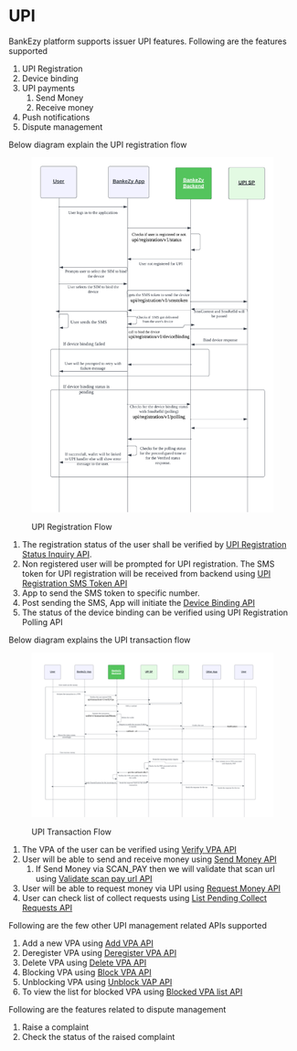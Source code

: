# UPI

BankEzy platform supports issuer UPI features. Following are the features supported

1. UPI Registration
2. Device binding
3. UPI payments
   1. Send Money
   2. Receive money
4. Push notifications
5. Dispute management

Below diagram explain the UPI registration flow

<figure><img src="../../../../../.gitbook/assets/UPI PPI - UPI Registration.png" alt=""><figcaption><p>UPI Registration Flow</p></figcaption></figure>

1. The registration status of the user shall be verified by [UPI Registration Status Inquiry API](catch-all-no-need-to-publish/block-unblock-wallet/upi-registration-status-inquiry-api.md).
2. Non registered user will be prompted for UPI registration. The SMS token for UPI registration will be received from backend using [UPI Registration SMS Token API](api-reference/upi-registration/upi-registration-sms-token-api.md)
3. App to send the SMS token to specific number.
4. Post sending the SMS, App will initiate the [Device Binding API](catch-all-no-need-to-publish/device-binding-api.md)
5. The status of the device binding can be verified using UPI Registration Polling API

Below diagram explains the UPI transaction flow

<figure><img src="../../../../../.gitbook/assets/UPI PPI - UPI Transaction.png" alt=""><figcaption><p>UPI Transaction Flow</p></figcaption></figure>

1. The VPA of the user can be verified using [Verify VPA API](catch-all-no-need-to-publish/wallet-closure/verify-vpa-api.md)
2. User will be able to send and receive money using [Send Money API](../wallet-transactions/request-money/api-specification/send-money-via-upi-api.md)
   1. If Send Money via SCAN\_PAY then we will validate that scan url using [Validate scan pay url API](../wallet-transactions/request-money/api-specification/validate-scan-pay-url-api.md)
3. User will be able to request money via UPI using [Request Money API](../wallet-transactions/request-money/api-specification/request-money-via-upi-api.md)
4. User can check list of collect requests using [List Pending Collect Requests API](../wallet-transactions/request-money/api-specification/list-pending-collect-requests-api.md)

Following are the few other UPI management related APIs supported

1. Add a new VPA using [Add VPA API](../wallet-transactions/wallet-to-account/add-vpa-api.md)
2. Deregister VPA using [Deregister VPA API](../wallet-transactions/wallet-to-account/api-specification/deregister-vpa-api.md)
3. Delete VPA using [Delete VPA API](../wallet-transactions/wallet-to-account/api-specification/delete-vpa-api.md)
4. Blocking VPA using [Block VPA API](../wallet-transactions/wallet-to-account/api-specification/block-vpa-api.md)
5. Unblocking VPA using [Unblock VAP API](../wallet-transactions/split-bill/unblock-vpa-api.md)
6. To view the list for blocked VPA using [Blocked VPA list API](../wallet-transactions/split-bill/api-specification/blocked-vpa-list-api.md)

Following are the features related to dispute management

1. Raise a complaint
2. Check the status of the raised complaint






